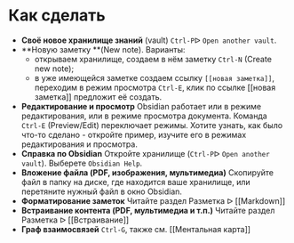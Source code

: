 # Как сделать
- **Своё новое хранилище знаний** (vault)
	`Ctrl-P`ᐅ `Open another vault`.
-  **Новую заметку **(New note). Варианты:
	- открываем хранилище, создаем в нём заметку `Ctrl-N` (Create new note);
	- в уже имеющейся заметке создаем ссылку `[[новая заметка]]`, переходим в режим просмотра `Ctrl-E`, клик по ссылке [[новая заметка]] предложит её создать.
- **Редактирование и просмотр**
	Obsidian работает или в режиме редактирования, или в режиме просмотра документа. Команда `Ctrl-E` (Preview/Edit) переключает режимы. Хотите узнать, как было что-то сделано - откройте пример, изучите его в режимах редактирования и просмотра.
- **Справка по Obsidian**
	Откройте хранилище (`Ctrl-P`ᐅ `Open another vault`). Выберете `Obsidian Help`.
- **Вложение файла (PDF, изображения, мультимедиа)**
	Скопируйте файл в папку на диске, где находится ваше хранилище, или перетяните нужный файл в окно Obsidian.
- **Форматирование заметок**
	Читайте раздел Разметка ᐅ [[Markdown]]
- **Встраивание контента (PDF, мультимедиа и т.п.)**
	Читайте раздел Разметка ᐅ [[Встраивание]]
- **Граф взаимосвязей**
	`Ctrl-G`, также см. [[Ментальная карта]]
